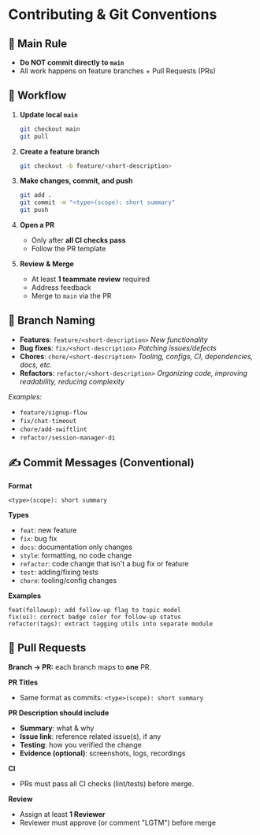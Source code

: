 # Contributing & Git Conventions

## 🚫 Main Rule
- **Do NOT commit directly to `main`**
- All work happens on feature branches + Pull Requests (PRs)

## 🧭 Workflow

1. **Update local `main`**
   ```bash
   git checkout main
   git pull
   ```

2. **Create a feature branch**
   ```bash
   git checkout -b feature/<short-description>
   ```

3. **Make changes, commit, and push**
   ```bash
   git add .
   git commit -m "<type>(scope): short summary"
   git push
   ```

4. **Open a PR**
   - Only after **all CI checks pass**
   - Follow the PR template

5. **Review & Merge**
   - At least **1 teammate review** required
   - Address feedback
   - Merge to `main` via the PR

## 🌿 Branch Naming

- **Features**: `feature/<short-description>`
  *New functionality*
- **Bug fixes**: `fix/<short-description>`
  *Patching issues/defects*
- **Chores**: `chore/<short-description>`
  *Tooling, configs, CI, dependencies, docs, etc.*
- **Refactors**: `refactor/<short-description>`
  *Organizing code, improving readability, reducing complexity*

*Examples:*
- `feature/signup-flow`
- `fix/chat-timeout`
- `chore/add-swiftlint`
- `refactor/session-manager-di`

## ✍️ Commit Messages (Conventional)

**Format**
```
<type>(scope): short summary
```

**Types**
- `feat`: new feature
- `fix`: bug fix
- `docs`: documentation only changes
- `style`: formatting, no code change
- `refactor`: code change that isn't a bug fix or feature
- `test`: adding/fixing tests
- `chore`: tooling/config changes

**Examples**
```
feat(followup): add follow-up flag to topic model
fix(ui): correct badge color for follow-up status
refactor(tags): extract tagging utils into separate module
```

## 🔁 Pull Requests

**Branch → PR:** each branch maps to **one** PR.

**PR Titles**
- Same format as commits: `<type>(scope): short summary`

**PR Description should include**
- **Summary**: what & why
- **Issue link**: reference related issue(s), if any
- **Testing**: how you verified the change
- **Evidence (optional)**: screenshots, logs, recordings
                                    
**CI**
- PRs must pass all CI checks (lint/tests) before merge.

**Review**
- Assign at least **1 Reviewer**
- Reviewer must approve (or comment "LGTM") before merge
